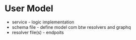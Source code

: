 # User Model

 - service - logic implementation
 - schema file - define model com btw resolvers and graphq
 - resolver file(s) - endpoits 